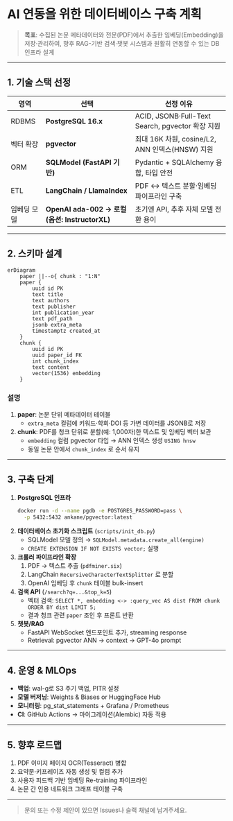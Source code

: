 # AI 연동을 위한 데이터베이스 구축 계획

> **목표**: 수집된 논문 메타데이터와 전문(PDF)에서 추출한 임베딩(Embedding)을 저장·관리하여, 향후 RAG-기반 검색·챗봇 시스템과 원활히 연동할 수 있는 DB 인프라 설계

---

## 1. 기술 스택 선정
| 영역 | 선택 | 선정 이유 |
|------|------|-----------|
| RDBMS | **PostgreSQL 16.x** | ACID, JSONB·Full-Text Search, pgvector 확장 지원 |
| 벡터 확장 | **pgvector** | 최대 16K 차원, cosine/L2, ANN 인덱스(HNSW) 지원 |
| ORM | **SQLModel (FastAPI 기반)** | Pydantic + SQLAlchemy 융합, 타입 안전 |
| ETL | **LangChain / LlamaIndex** | PDF ↔ 텍스트 분할·임베딩 파이프라인 구축 |
| 임베딩 모델 | **OpenAI ada-002 → 로컬(옵션: InstructorXL)** | 초기엔 API, 추후 자체 모델 전환 용이 |

---

## 2. 스키마 설계
```mermaid
erDiagram
    paper ||--o{ chunk : "1:N"
    paper {
        uuid id PK
        text title
        text authors
        text publisher
        int publication_year
        text pdf_path
        jsonb extra_meta
        timestamptz created_at
    }
    chunk {
        uuid id PK
        uuid paper_id FK
        int chunk_index
        text content
        vector(1536) embedding
    }
```

### 설명
1. **paper**: 논문 단위 메타데이터 테이블 
   * `extra_meta` 컬럼에 키워드·학회·DOI 등 가변 데이터를 JSONB로 저장
2. **chunk**: PDF를 청크 단위로 분할(예: 1,000자)한 텍스트 및 임베딩 벡터 보관
   * `embedding` 컬럼 pgvector 타입 → ANN 인덱스 생성 `USING hnsw`
   * 동일 논문 안에서 `chunk_index` 로 순서 유지

---

## 3. 구축 단계
1. **PostgreSQL 인프라**
   ```bash
   docker run -d --name pgdb -e POSTGRES_PASSWORD=pass \
     -p 5432:5432 ankane/pgvector:latest
   ```
2. **데이터베이스 초기화 스크립트** (`scripts/init_db.py`)
   * SQLModel 모델 정의 → `SQLModel.metadata.create_all(engine)`
   * `CREATE EXTENSION IF NOT EXISTS vector;` 실행
3. **크롤러 파이프라인 확장**
   1) PDF → 텍스트 추출 (`pdfminer.six`)
   2) LangChain `RecursiveCharacterTextSplitter` 로 분할
   3) OpenAI 임베딩 후 `chunk` 테이블 bulk-insert
4. **검색 API** (`/search?q=...&top_k=5`)
   * 벡터 검색: `SELECT *, embedding <-> :query_vec AS dist FROM chunk ORDER BY dist LIMIT 5;`
   * 결과 청크 관련 `paper` 조인 후 프론트 반환
5. **챗봇/RAG**
   * FastAPI WebSocket 엔드포인트 추가, streaming response
   * Retrieval: pgvector ANN → context → GPT-4o prompt

---

## 4. 운영 & MLOps
* **백업**: wal-g로 S3 주기 백업, PITR 설정
* **모델 버저닝**: Weights & Biases or HuggingFace Hub
* **모니터링**: pg_stat_statements + Grafana / Prometheus
* **CI**: GitHub Actions → 마이그레이션(Alembic) 자동 적용

---

## 5. 향후 로드맵                                     
1. PDF 이미지 페이지 OCR(Tesseract) 병합
2. 요약문·키프레이즈 자동 생성 및 컬럼 추가
3. 사용자 피드백 기반 임베딩 Re-training 파이프라인
4. 논문 간 인용 네트워크 그래프 테이블 구축

---

> 문의 또는 수정 제안이 있으면 Issues나 슬랙 채널에 남겨주세요. 